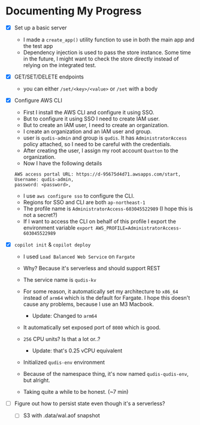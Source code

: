 # Documenting My Progress

- [x] Set up a basic server
  - I made a `create_app()` utility function to use in both the main app and the test app
  - Dependency injection is used to pass the store instance. Some time in the future, I might want to check the store directly instead of relying on the integrated test.
- [x] GET/SET/DELETE endpoints
  - you can either `/set/<key>/<value>` or `/set` with a body
- [x] Configure AWS CLI

  - First I install the AWS CLI and configure it using SSO.
  - But to configure it using SSO I need to create IAM user.
  - But to create an IAM user, I need to create an organization.
  - I create an organization and an IAM user and group.
  - user is `qudis-admin` and group is `qudis`. It has `AdministratorAccess` policy attached, so I need to be careful with the credentials.
  - After creating the user, I assign my root account `Quatton` to the organization.
  - Now I have the following details

  ```
  AWS access portal URL: https://d-95675d4d71.awsapps.com/start,
  Username: qudis-admin,
  password: <password>,
  ```

  - I use `aws configure sso` to configure the CLI.
  - Regions for SSO and CLI are both `ap-northeast-1`
  - The profile name is `AdministratorAccess-603045522989` (I hope this is not a secret?)
  - If I want to access the CLI on behalf of this profile I export the environment variable `export AWS_PROFILE=AdministratorAccess-603045522989`

- [x] `copilot init` & `copilot deploy`

  - I used `Load Balanced Web Service` on `Fargate`
  - Why? Because it's serverless and should support REST
  - The service name is `qudis-kv`
  - For some reason, it automatically set my architecture to `x86_64` instead of `arm64`
    which is the default for Fargate. I hope this doesn't cause any problems, because I use an M3 Macbook.
    - Update: Changed to `arm64`
  - It automatically set exposed port of `8080` which is good.
  - `256` CPU units? Is that a lot or..?
    - Update: that's 0.25 vCPU equivalent
  - Initialized `qudis-env` environment
  - Because of the namespace thing, it's now named `qudis-qudis-env`, but alright.

  - Taking quite a while to be honest. (~7 min)

- [ ] Figure out how to persist state even though it's a serverless?
  - [ ] S3 with .data/wal.aof snapshot
